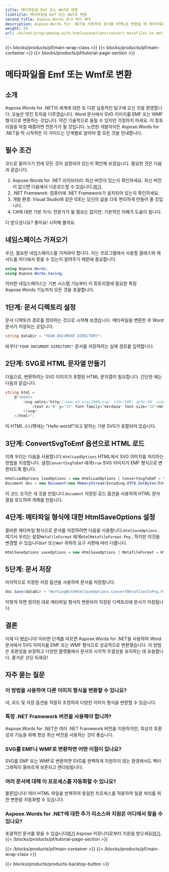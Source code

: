 ```yaml
---
title: 메타파일을 Emf 또는 Wmf로 변환
linktitle: 메타파일을 Emf 또는 Wmf로 변환
second_title: Aspose.Words 문서 처리 API
description: Aspose.Words for .NET을 사용하여 문서를 HTML로 변환할 때 메타파일을 EMF 또는 WMF 형식으로 변환하는 방법에 대한 단계별 가이드입니다.
weight: 10
url: /ko/net/programming-with-htmlsaveoptions/convert-metafiles-to-emf-or-wmf/
---
```


{{< blocks/products/pf/main-wrap-class >}}
{{< blocks/products/pf/main-container >}}
{{< blocks/products/pf/tutorial-page-section >}}

# 메타파일을 Emf 또는 Wmf로 변환

## 소개

Aspose.Words for .NET의 세계에 대한 또 다른 심층적인 탐구에 오신 것을 환영합니다. 오늘은 멋진 트릭을 다루겠습니다. Word 문서에서 SVG 이미지를 EMF 또는 WMF 형식으로 변환하는 것입니다. 약간 기술적으로 들릴 수 있지만 걱정하지 마세요. 이 튜토리얼을 마칠 때쯤이면 전문가가 될 것입니다. 노련한 개발자이든 Aspose.Words for .NET을 막 시작하든 이 가이드는 단계별로 알아야 할 모든 것을 안내합니다.

## 필수 조건

코드로 들어가기 전에 모든 것이 설정되어 있는지 확인해 보겠습니다. 필요한 것은 다음과 같습니다.

1.  Aspose.Words for .NET 라이브러리: 최신 버전이 있는지 확인하세요. 최신 버전이 없으면 다음에서 다운로드할 수 있습니다.[여기](https://releases.aspose.com/words/net/).
2. .NET Framework: 컴퓨터에 .NET Framework가 설치되어 있는지 확인하세요.
3. 개발 환경: Visual Studio와 같은 IDE는 당신의 삶을 더욱 편리하게 만들어 줄 것입니다.
4. C#에 대한 기본 지식: 전문가가 될 필요는 없지만, 기본적인 이해가 도움이 됩니다.

다 받으셨나요? 좋아요! 시작해 볼까요.

## 네임스페이스 가져오기

우선, 필요한 네임스페이스를 가져와야 합니다. 이는 프로그램에서 사용할 클래스와 메서드를 어디에서 찾을 수 있는지 알려주기 때문에 중요합니다.

```csharp
using Aspose.Words;
using Aspose.Words.Saving;
```

이러한 네임스페이스는 기본 시스템 기능부터 이 튜토리얼에 필요한 특정 Aspose.Words 기능까지 모든 것을 포괄합니다.

## 1단계: 문서 디렉토리 설정

문서 디렉토리 경로를 정의하는 것으로 시작해 보겠습니다. 메타파일을 변환한 후 Word 문서가 저장되는 곳입니다.

```csharp
string dataDir = "YOUR DOCUMENT DIRECTORY";
```

 바꾸다`"YOUR DOCUMENT DIRECTORY"` 문서를 저장하려는 실제 경로를 입력합니다.

## 2단계: SVG로 HTML 문자열 만들기

다음으로, 변환하려는 SVG 이미지가 포함된 HTML 문자열이 필요합니다. 간단한 예는 다음과 같습니다.

```csharp
string html = 
    @"<html>
        <svg xmlns='http://www.w3.org/2000/svg' 너비='500' 높이='40' viewBox='0 0 500 40'>
            <text x='0' y='35' font-family='Verdana' font-size='35'>Hello world!</text>
        </svg>
    </html>";
```

이 HTML 스니펫에는 "Hello world!"라고 말하는 기본 SVG가 포함되어 있습니다.

## 3단계: ConvertSvgToEmf 옵션으로 HTML 로드

 이제 우리는 다음을 사용합니다.`HtmlLoadOptions` HTML에서 SVG 이미지를 처리하는 방법을 지정합니다. 설정`ConvertSvgToEmf` 에게`true` SVG 이미지가 EMF 형식으로 변환되도록 합니다.

```csharp
HtmlLoadOptions loadOptions = new HtmlLoadOptions { ConvertSvgToEmf = true };
Document doc = new Document(new MemoryStream(Encoding.UTF8.GetBytes(html)), loadOptions);
```

 이 코드 조각은 새 것을 만듭니다.`Document` 지정된 로드 옵션을 사용하여 HTML 문자열을 로드하여 개체를 만듭니다.

## 4단계: 메타파일 형식에 대한 HtmlSaveOptions 설정

 올바른 메타파일 형식으로 문서를 저장하려면 다음을 사용합니다.`HtmlSaveOptions` . 여기서 우리는 설정`MetafileFormat` 에게`HtmlMetafileFormat.Png` , 하지만 이것을 변경할 수 있습니다`Emf` 또는`Wmf` 귀하의 요구 사항에 따라 다릅니다.

```csharp
HtmlSaveOptions saveOptions = new HtmlSaveOptions { MetafileFormat = HtmlMetafileFormat.Png };
```

## 5단계: 문서 저장

마지막으로 지정된 저장 옵션을 사용하여 문서를 저장합니다.

```csharp
doc.Save(dataDir + "WorkingWithHtmlSaveOptions.ConvertMetafilesToPng.html", saveOptions);
```

이렇게 하면 정의된 대로 메타파일 형식이 변환되어 지정된 디렉토리에 문서가 저장됩니다.

## 결론

이제 다 됐습니다! 이러한 단계를 따르면 Aspose.Words for .NET을 사용하여 Word 문서에서 SVG 이미지를 EMF 또는 WMF 형식으로 성공적으로 변환했습니다. 이 방법은 호환성을 보장하고 다양한 플랫폼에서 문서의 시각적 무결성을 유지하는 데 유용합니다. 즐거운 코딩 되세요!

## 자주 묻는 질문

### 이 방법을 사용하여 다른 이미지 형식을 변환할 수 있나요?
네, 로드 및 저장 옵션을 적절히 조정하여 다양한 이미지 형식을 변환할 수 있습니다.

### 특정 .NET Framework 버전을 사용해야 합니까?
Aspose.Words for .NET은 여러 .NET Framework 버전을 지원하지만, 최상의 호환성과 기능을 위해 항상 최신 버전을 사용하는 것이 좋습니다.

### SVG를 EMF나 WMF로 변환하면 어떤 이점이 있나요?
SVG를 EMF 또는 WMF로 변환하면 SVG를 완벽하게 지원하지 않는 환경에서도 벡터 그래픽이 올바르게 보존되고 렌더링됩니다.

### 여러 문서에 대해 이 프로세스를 자동화할 수 있나요?
물론입니다! 여러 HTML 파일을 반복하여 동일한 프로세스를 적용하여 일괄 처리를 위한 변환을 자동화할 수 있습니다.

### Aspose.Words for .NET에 대한 추가 리소스와 지원은 어디에서 찾을 수 있나요?
 포괄적인 문서를 찾을 수 있습니다[여기](https://reference.aspose.com/words/net/) Aspose 커뮤니티로부터 지원을 받으세요[여기](https://forum.aspose.com/c/words/8).
{{< /blocks/products/pf/tutorial-page-section >}}

{{< /blocks/products/pf/main-container >}}
{{< /blocks/products/pf/main-wrap-class >}}

{{< blocks/products/products-backtop-button >}}

